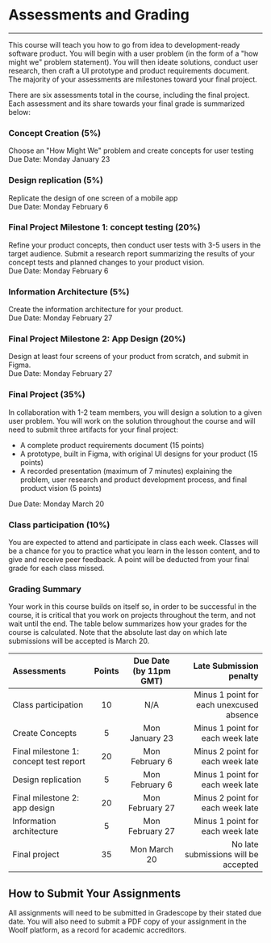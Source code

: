 # Assessments and Grading
---

This course will teach you how to go from idea to development-ready software product. You will begin with a user problem (in the form of a "how might we" problem statement). You will then ideate solutions, conduct user research, then craft a UI prototype and product requirements document. The majority of your assessments are milestones toward your final project.

There are six assessments total in the course, including the final project. Each assessment and its share towards your final grade is summarized below:

### Concept Creation (5%)
Choose an "How Might We" problem and create concepts for user testing<br> 
Due Date: Monday January 23

### Design replication (5%)
Replicate the design of one screen of a mobile app<br>
Due Date: Monday February 6

### Final Project Milestone 1: concept testing (20%)
Refine your product concepts, then conduct user tests with 3-5 users in the target audience. Submit a research report summarizing the results of your concept tests and planned changes to your product vision.<br>
Due Date: Monday February 6

### Information Architecture (5%)
Create the information architecture for your product. <br>
Due Date: Monday February 27

### Final Project Milestone 2: App Design (20%)
Design at least four screens of your product from scratch, and submit in Figma. <br>
Due Date: Monday February 27

### Final Project (35%) 

In collaboration with 1-2 team members, you will design a solution to a given user problem.  You will work on the solution throughout the course and will need to submit three artifacts for your final project:

- A complete product requirements document (15 points)
- A prototype, built in Figma, with original UI designs for your product (15 points)
- A recorded presentation (maximum of 7 minutes) explaining the problem, user research and product development process, and final product vision (5 points)

Due Date: Monday March 20

### Class participation (10%)
You are expected to attend and participate in class each week. Classes will be a chance for you to practice what you learn in the lesson content, and to give and receive peer feedback.  A point will be deducted from your final grade for each class missed. 


### Grading Summary

Your work in this course builds on itself so, in order to be successful in the course, it is critical that you work on projects throughout the term, and not wait until the end. The table below summarizes how your grades for the course is calculated. Note that the absolute last day on which late submissions will be accepted is March 20. 

| Assessments                                 | Points            | Due Date (by 11pm GMT)    |Late Submission penalty     |
| :---                                        |    :----:         |  :----:                   |        ---: |
| Class participation                         | 10                | N/A                       | Minus 1 point for each unexcused absence
| Create Concepts                             | 5                 | Mon January 23            | Minus 1 point for each week late
| Final milestone 1: concept test report      | 20                | Mon February 6            | Minus 2 point for each week late
| Design replication                          | 5                 | Mon February 6            | Minus 1 point for each week late
| Final milestone 2: app design               | 20                | Mon February 27           | Minus 2 point for each week late
| Information architecture                    | 5                 | Mon February 27           | Minus 1 point for each week late
| Final project                               | 35                | Mon March 20              | No late submissions will be accepted



## How to Submit Your Assignments

All assignments will need to be submitted in Gradescope by their stated due date. You will also need to submit a PDF copy of your assignment in the Woolf platform, as a record for academic accreditors. 

